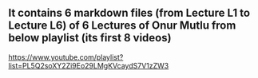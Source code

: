 ## It contains 6 markdown files (from Lecture L1 to Lecture L6) of 6 Lectures of Onur Mutlu from below playlist (its first 8 videos)

https://www.youtube.com/playlist?list=PL5Q2soXY2Zi9Eo29LMgKVcaydS7V1zZW3
